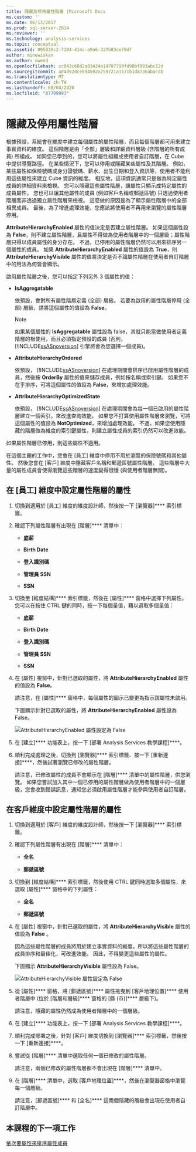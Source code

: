 ```yaml
---
title: 隱藏及停用屬性階層 |Microsoft Docs
ms.custom: ''
ms.date: 06/13/2017
ms.prod: sql-server-2014
ms.reviewer: ''
ms.technology: analysis-services
ms.topic: conceptual
ms.assetid: 095039c2-7104-414c-a9a6-327b03ce79df
author: minewiskan
ms.author: owend
ms.openlocfilehash: cc043c68d2a83424a14707799fd90bf893abc12d
ms.sourcegitcommit: ad4d92dce894592a259721a1571b1d8736abacdb
ms.translationtype: MT
ms.contentlocale: zh-TW
ms.lasthandoff: 08/04/2020
ms.locfileid: "87709993"
---
```

# <a name="hiding-and-disabling-attribute-hierarchies"></a>隱藏及停用屬性階層
  根據預設，系統會在維度中建立每個屬性的屬性階層，而且每個階層都可用來建立事實資料的維度。 這個階層是由「全部」層級和詳細資料層級 (含階層的所有成員) 所組成。 如同您已學到的，您可以將屬性組織成使用者自訂階層，在 Cube 中提供導覽路徑。 在某些情況下，您可以停用或隱藏某些屬性及其階層。 例如，某些屬性如保險號碼或身分證號碼、薪水、出生日期和登入資訊等，使用者不能利用這些屬性來建立 Cube 資訊的維度。 相反地，這項資訊通常只是做為特定屬性成員的詳細資料來檢視。 您可以隱藏這些屬性階層，讓屬性只顯示成特定屬性的成員屬性。 您也可以讓其他屬性的成員 (例如客戶名稱或郵遞區號) 只透過使用者階層而非透過獨立屬性階層來檢視。 這麼做的原因是為了顯示屬性階層中的全部相異成員。 最後，為了增進處理效能，您應該將使用者不再用來瀏覽的屬性階層停用。

 **AttributeHierarchyEnabled** 屬性的值決定是否建立屬性階層。 如果這個屬性設為 **False**，則不建立屬性階層，且屬性不得做為使用者階層中的一個層級；屬性階層只得以成員屬性的身分存在。 不過，已停用的屬性階層仍然可以用來排序另一個屬性的成員。 如果 **AttributeHierarchyEnabled** 屬性的值設為 **True**，則 **AttributeHierarchyVisible** 屬性的值將決定是否不論屬性階層在使用者自訂階層中的用法為何皆會顯示。

 啟用屬性階層之後，您可以指定下列另外 3 個屬性的值：

-   **IsAggregatable**

     依預設，會對所有屬性階層定義 (全部) 層級。 若要為啟用的屬性階層停用 (全部) 層級，請將這個屬性的值設為 **False**。

    > [!NOTE]
    >  如果某個屬性的 **IsAggregatable** 屬性設為 false，其就只能當做使用者定義階層的根使用，而且必須指定預設的成員 (否則， [!INCLUDE[ssASnoversion](../includes/ssasnoversion-md.md)] 引擎將會為您選擇一個成員)。

-   **AttributeHierarchyOrdered**

     依預設， [!INCLUDE[ssASnoversion](../includes/ssasnoversion-md.md)] 在處理期間會排序已啟用屬性階層的成員，然後按 **OrderBy** 屬性的值來儲存成員，例如按名稱或索引鍵。 如果您不在乎排序，可將這個屬性的值設為 **False**，來增加處理效能。

-   **AttributeHierarchyOptimizedState**

     依預設， [!INCLUDE[ssASnoversion](../includes/ssasnoversion-md.md)] 在處理期間會為每一個已啟用的屬性階層建立一個索引，來改進查詢效能。 如果您不打算使用屬性階層來瀏覽，可將這個屬性的值設為 **NotOptimized**，來增加處理效能。 不過，如果您使用隱藏的階層做為維度的索引鍵屬性，則建立屬性成員的索引仍然可以改進效能。

 如果屬性階層已停用，則這些屬性不適用。

 在這個主題的工作中，您會在 [員工] 維度中停用不用於瀏覽的保險號碼和其他屬性。 然後您會在 [客戶] 維度中隱藏客戶名稱和郵遞區號屬性階層。 這些階層中大量的屬性成員會使得瀏覽這些階層的速度變得很慢 (與使用者階層無關)。

## <a name="setting-attribute-hierarchy-properties-in-the-employee-dimension"></a>在 [員工] 維度中設定屬性階層的屬性

1.  切換到適用於 [員工] 維度的維度設計師，然後按一下 [瀏覽器]**** 索引標籤。

2.  確認下列屬性階層有出現在 [階層]**** 清單中：

    -   **底薪**

    -   **Birth Date**

    -   **登入識別碼**

    -   **管理員 SSN**

    -   **SSN**

3.  切換至 [維度結構]**** 索引標籤，然後在 [屬性]**** 窗格中選擇下列屬性。 您可以在按住 CTRL 鍵的同時，按一下每個量值，藉以選取多個量值：

    -   **底薪**

    -   **Birth Date**

    -   **登入識別碼**

    -   **管理員 SSN**

    -   **SSN**

4.  在 [屬性] 視窗中，針對已選取的屬性，將 **AttributeHierarchyEnabled** 屬性的值設為 **False**。

     請注意，在 [屬性]**** 窗格中，每個屬性的圖示已變更為指示該屬性未啟用。

     下圖顯示針對已選取的屬性，將 **AttributeHierarchyEnabled** 屬性設為 False。

     ![AttributeHierarchyEnabled 屬性設定為 False](../../2014/tutorials/media/l4-hierarchyenabled-1.gif "AttributeHierarchyEnabled 屬性設定為 False")

5.  在 [建立]**** 功能表上，按一下 [部署 Analysis Services 教學課程]****。

6.  順利完成處理之後，切換到 [瀏覽器]**** 索引標籤、按一下 [重新連接]****，然後試著瀏覽已修改的屬性階層。

     請注意，已修改屬性的成員不會顯示在 [階層]**** 清單中的屬性階層，供您瀏覽。 如果您嘗試加入其中一個已停用的屬性階層做為使用者階層中的一個層級，您會收到錯誤訊息，通知您必須啟用屬性階層才能參與使用者自訂階層。

## <a name="setting-attribute-hierarchy-properties-in-the-customer-dimension"></a>在客戶維度中設定屬性階層的屬性

1.  切換到適用於 [客戶] 維度的維度設計師，然後按一下 [瀏覽器]**** 索引標籤。

2.  確認下列屬性階層有出現在 [階層]**** 清單中：

    -   **全名**

    -   **郵遞區號**

3.  切換到 [維度結構]**** 索引標籤，然後使用 CTRL 鍵同時選取多個屬性，來選取 [屬性]**** 窗格中的下列屬性：

    -   **全名**

    -   **郵遞區號**

4.  在 [屬性] 視窗中，針對已選取的屬性，將 **AttributeHierarchyVisible** 屬性的值設為 **False** 。

     因為這些屬性階層的成員將用於建立事實資料的維度，所以將這些屬性階層的成員排序和最佳化，可改進效能。 因此，不得變更這些屬性的屬性。

     下圖顯示 **AttributeHierarchyVisible** 屬性設為 False。

     ![AttributeHierarchyVisible 屬性設定為 False](../../2014/tutorials/media/l4-hierarchyvisible-1.gif "AttributeHierarchyVisible 屬性設定為 False")

5.  從 [屬性]**** 窗格，將 [郵遞區號]**** 屬性拖曳到 [客戶地理位置]**** 使用者階層中 (位於 [階層和層級]**** 窗格的 [縣 (市)]**** 層級下)。

     請注意，隱藏的屬性仍然成為使用者階層中的一個層級。

6.  在 [建立]**** 功能表上，按一下 [部署 Analysis Services 教學課程]****。

7.  順利完成部署之後，針對 [客戶] 維度切換到 [瀏覽器]**** 索引標籤，然後按一下 [重新連接]****。

8.  嘗試從 [階層]**** 清單中選取任何一個已修改的屬性階層。

     請注意，兩個已修改的屬性階層都不會出現在 [階層]**** 清單中。

9. 在 [階層]**** 清單中，選取 [客戶地理位置]****，然後在瀏覽器窗格中瀏覽每一個層級。

     請注意，[郵遞區號]**** 和 [全名]**** 這兩個隱藏的層級會出現在使用者自訂階層中。

## <a name="next-task-in-lesson"></a>本課程的下一項工作
 [依次要屬性來排序屬性成員](lesson-4-5-sorting-attribute-members-based-on-a-secondary-attribute.md)


